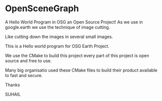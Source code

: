 # OpenSceneGraph
A Hello World Program in OSG an Open Source Project!
As we use in google.earth we use the technique of image cutting.

Like cutting down the images in several small images.

This is a Hello world program for OSG Earth Project.

We use the CMake to build this project every part of this project is open source and free to use.

Many big organisatio used these CMake files to build their product available to fast and secure.

Thanks

SUHAIL
